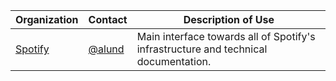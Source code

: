 | Organization | Contact | Description of Use |
| ------------ | ------- | ------------------ |
| [Spotify](https://www.spotify.com) |[@alund](https://github.com/alund)| Main interface towards all of Spotify's infrastructure and technical documentation.|
